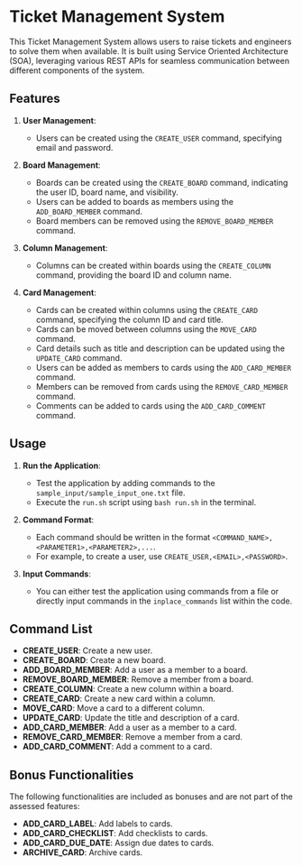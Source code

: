 # Ticket Management System

This Ticket Management System allows users to raise tickets and engineers to solve them when available. It is built using Service Oriented Architecture (SOA), leveraging various REST APIs for seamless communication between different components of the system.

## Features

1. **User Management**: 
   - Users can be created using the `CREATE_USER` command, specifying email and password.
   
2. **Board Management**:
   - Boards can be created using the `CREATE_BOARD` command, indicating the user ID, board name, and visibility.
   - Users can be added to boards as members using the `ADD_BOARD_MEMBER` command.
   - Board members can be removed using the `REMOVE_BOARD_MEMBER` command.

3. **Column Management**:
   - Columns can be created within boards using the `CREATE_COLUMN` command, providing the board ID and column name.

4. **Card Management**:
   - Cards can be created within columns using the `CREATE_CARD` command, specifying the column ID and card title.
   - Cards can be moved between columns using the `MOVE_CARD` command.
   - Card details such as title and description can be updated using the `UPDATE_CARD` command.
   - Users can be added as members to cards using the `ADD_CARD_MEMBER` command.
   - Members can be removed from cards using the `REMOVE_CARD_MEMBER` command.
   - Comments can be added to cards using the `ADD_CARD_COMMENT` command.

## Usage

1. **Run the Application**:
   - Test the application by adding commands to the `sample_input/sample_input_one.txt` file.
   - Execute the `run.sh` script using `bash run.sh` in the terminal.

2. **Command Format**:
   - Each command should be written in the format `<COMMAND_NAME>,<PARAMETER1>,<PARAMETER2>,...`.
   - For example, to create a user, use `CREATE_USER,<EMAIL>,<PASSWORD>`.

3. **Input Commands**:
   - You can either test the application using commands from a file or directly input commands in the `inplace_commands` list within the code.

## Command List

- **CREATE_USER**: Create a new user.
- **CREATE_BOARD**: Create a new board.
- **ADD_BOARD_MEMBER**: Add a user as a member to a board.
- **REMOVE_BOARD_MEMBER**: Remove a member from a board.
- **CREATE_COLUMN**: Create a new column within a board.
- **CREATE_CARD**: Create a new card within a column.
- **MOVE_CARD**: Move a card to a different column.
- **UPDATE_CARD**: Update the title and description of a card.
- **ADD_CARD_MEMBER**: Add a user as a member to a card.
- **REMOVE_CARD_MEMBER**: Remove a member from a card.
- **ADD_CARD_COMMENT**: Add a comment to a card.

## Bonus Functionalities

The following functionalities are included as bonuses and are not part of the assessed features:

- **ADD_CARD_LABEL**: Add labels to cards.
- **ADD_CARD_CHECKLIST**: Add checklists to cards.
- **ADD_CARD_DUE_DATE**: Assign due dates to cards.
- **ARCHIVE_CARD**: Archive cards.
